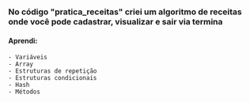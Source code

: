 ### No código "pratica_receitas" criei um algoritmo de receitas onde você pode cadastrar, visualizar e sair via termina

#### Aprendi:
    - Variáveis
    - Array
    - Estruturas de repetição
    - Estruturas condicionais 
    - Hash
    - Métodos 
